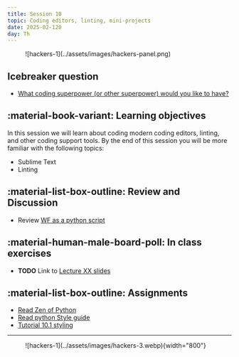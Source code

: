 ```yaml
---
title: Session 10
topic: Coding editors, linting, mini-projects
date: 2025-02-120
day: Th
---
```



<figure markdown="span">
  ![hackers-1](../assets/images/hackers-panel.png)
</figure>

## Icebreaker question
* [What coding superpower (or other superpower) would you like to have?](https://www.menti.com/alb746ukn3vp)

## :material-book-variant: Learning objectives
In this session we will learn about coding modern coding editors, linting,
and other coding support tools. By the end of this session you will 
be more familiar with the following topics:

- Sublime Text
- Linting


## :material-list-box-outline: Review and Discussion
- Review [WF as a python script](https://github.com/iao2122/hack-5-python/blob/main/notebooks/wf-script.py)

## :material-human-male-board-poll: In class exercises
- **TODO** Link to [Lecture XX slides](../../lectures/XX/) 

## :material-list-box-outline: Assignments
- [Read Zen of Python](https://www.python.org/dev/peps/pep-0020/)
- [Read python Style guide](https://docs.python-guide.org/writing/style/)
- [Tutorial 10.1 styling](../../tutorials/10.1-style)

---------------------


<figure markdown="span">
  ![hackers-1](../assets/images/hackers-3.webp){width="800"}
</figure>

<!-- Notes
* Show the github 'Preview' tab
-->
